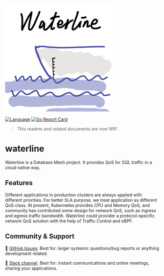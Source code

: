 <img src="static/waterline-logo-handdraw.png" alt="Waterline Logo" width="350" length="350"/>

[![Language](https://img.shields.io/badge/Language-Go-blue.svg)](https://golang.org/)
[![Go Report Card](https://goreportcard.com/badge/github.com/database-mesh/waterline)](https://goreportcard.com/report/github.com/database-mesh/waterline)

> This readme and related documents are now WIP. 

# waterline

Waterline is a Database Mesh project. It provides QoS for SQL traffic in a cloud native way.

## Features

Different applications in production clusters are always applied with different priorities. For better SLA purpose, we treat application as different QoS class. At present, Kubernetes provides CPU and Memory QoS, and community has contributed some design for network QoS, such as ingress and egress traffic bandwidth. Waterline could provider a protocol-specific network QoS solution with the help of Traffic Control and eBPF.

## Community & Support

:link: [GitHub Issues](https://github.com/database-mesh/waterline/issues). Best for: larger systemic questions/bug reports or anything development related.

:link: [Slack channel](https://join.slack.com/t/databasemesh/shared_invite/zt-12hlythpe-C4rrS1WZ2ZkEd3zn84SqeQ). Best for: instant communications and online meetings, sharing your applications.

